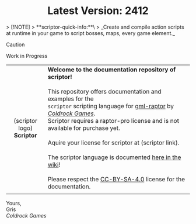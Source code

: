 <h1 align="center">Latest Version: 2412</h1>
> [!NOTE]
> **scriptor-quick-info:**\
> _Create and compile action scripts at runtime in your game to script bosses, maps, every game element._

> [!CAUTION]
> Work in Progress

|||
|:-:|---|
|(scriptor logo)<br/>**Scriptor**|**Welcome to the documentation repository of scriptor!**<br/><br/>This repository offers documentation and examples for the<br/>`scriptor` scripting language for [gml-raptor](https://github.com/Grisgram/gml-raptor) by _[Coldrock Games](https://www.coldrock.games/)_.<br/>Scriptor requires a raptor-pro license and is not available for purchase yet.<br/><br/>Aquire your license for scriptor at (scriptor link).<br/><br/>The scriptor language is documented [here in the wiki](https://github.com/coldrockgames/doc-scriptor/wiki)!<br/><br/>Please respect the [CC-BY-SA-4.0](https://creativecommons.org/licenses/by-sa/4.0/) license for the documentation.|
|||


Yours,\
Gris\
_Coldrock Games_

